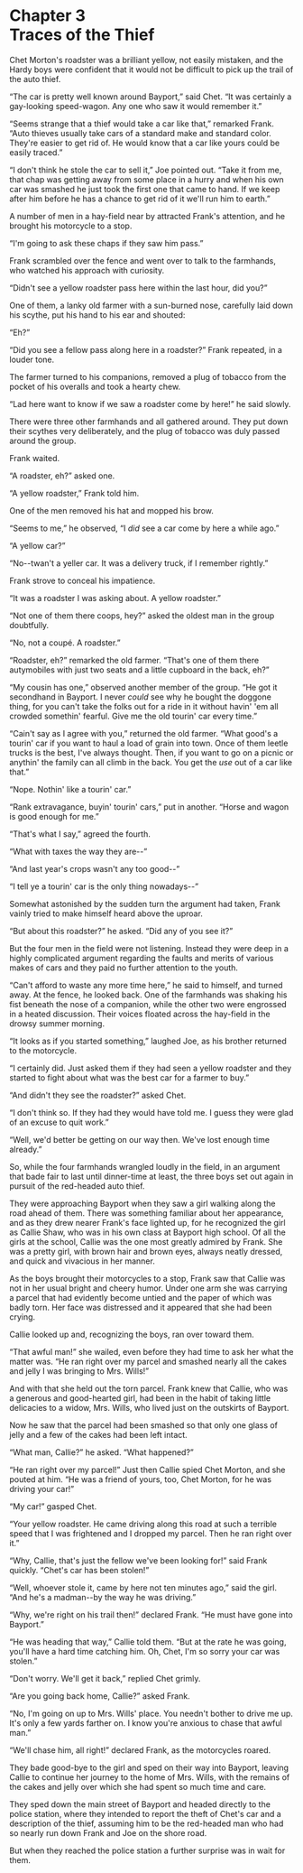 # Chapter 3 <br/>  Traces of the Thief

Chet Morton's roadster was a brilliant yellow, not easily mistaken, and the Hardy boys were confident that it would not be difficult to pick up the trail of the auto thief.

“The car is pretty well known around Bayport,” said Chet. “It was certainly a gay-looking speed-wagon. Any one who saw it would remember it.”

“Seems strange that a thief would take a car like that,” remarked Frank. “Auto thieves usually take cars of a standard make and standard color. They're easier to get rid of. He would know that a car like yours could be easily traced.”

“I don't think he stole the car to sell it,” Joe pointed out. “Take it from me, that chap was getting away from some place in a hurry and when his own car was smashed he just took the first one that came to hand. If we keep after him before he has a chance to get rid of it we'll run him to earth.”

A number of men in a hay-field near by attracted Frank's attention, and he brought his motorcycle to a stop.

“I'm going to ask these chaps if they saw him pass.”

Frank scrambled over the fence and went over to talk to the farmhands, who watched his approach with curiosity.

“Didn't see a yellow roadster pass here within the last hour, did you?”

One of them, a lanky old farmer with a sun-burned nose, carefully laid down his scythe, put his hand to his ear and shouted:

“Eh?”

“Did you see a fellow pass along here in a roadster?” Frank repeated, in a louder tone.

The farmer turned to his companions, removed a plug of tobacco from the pocket of his overalls and took a hearty chew.

“Lad here want to know if we saw a roadster come by here!” he said slowly.

There were three other farmhands and all gathered around. They put down their scythes very deliberately, and the plug of tobacco was duly passed around the group.

Frank waited.

“A roadster, eh?” asked one.

“A yellow roadster,” Frank told him.

One of the men removed his hat and mopped his brow.

“Seems to me,” he observed, “I *did* see a car come by here a while ago.”

“A yellow car?”

“No--twan't a yeller car. It was a delivery truck, if I remember rightly.”

Frank strove to conceal his impatience.

“It was a roadster I was asking about. A yellow roadster.”

“Not one of them there coops, hey?” asked the oldest man in the group doubtfully.

“No, not a coupé. A roadster.”

“Roadster, eh?” remarked the old farmer. “That's one of them there autymobiles with just two seats and a little cupboard in the back, eh?”

“My cousin has one,” observed another member of the group. “He got it secondhand in Bayport. I never *could* see why he bought the doggone thing, for you can't take the folks out for a ride in it without havin' 'em all crowded somethin' fearful. Give me the old tourin' car every time.”

“Cain't say as I agree with you,” returned the old farmer. “What good's a tourin' car if you want to haul a load of grain into town. Once of them leetle trucks is the best, I've always thought. Then, if you want to go on a picnic or anythin' the family can all climb in the back. You get the *use* out of a car like that.”

“Nope. Nothin' like a tourin' car.”

“Rank extravagance, buyin' tourin' cars,” put in another. “Horse and wagon is good enough for me.”

“That's what I say,” agreed the fourth.

“What with taxes the way they are--”

“And last year's crops wasn't any too good--”

“I tell ye a tourin' car is the only thing nowadays--”

Somewhat astonished by the sudden turn the argument had taken, Frank vainly tried to make himself heard above the uproar.

“But about this roadster?” he asked. “Did any of you see it?”

But the four men in the field were not listening. Instead they were deep in a highly complicated argument regarding the faults and merits of various makes of cars and they paid no further attention to the youth.

“Can't afford to waste any more time here,” he said to himself, and turned away. At the fence, he looked back. One of the farmhands was shaking his fist beneath the nose of a companion, while the other two were engrossed in a heated discussion. Their voices floated across the hay-field in the drowsy summer morning.

“It looks as if you started something,” laughed Joe, as his brother returned to the motorcycle.

“I certainly did. Just asked them if they had seen a yellow roadster and they started to fight about what was the best car for a farmer to buy.”

“And didn't they see the roadster?” asked Chet.

“I don't think so. If they had they would have told me. I guess they were glad of an excuse to quit work.”

“Well, we'd better be getting on our way then. We've lost enough time already.”

So, while the four farmhands wrangled loudly in the field, in an argument that bade fair to last until dinner-time at least, the three boys set out again in pursuit of the red-headed auto thief.

They were approaching Bayport when they saw a girl walking along the road ahead of them. There was something familiar about her appearance, and as they drew nearer Frank's face lighted up, for he recognized the girl as Callie Shaw, who was in his own class at Bayport high school. Of all the girls at the school, Callie was the one most greatly admired by Frank. She was a pretty girl, with brown hair and brown eyes, always neatly dressed, and quick and vivacious in her manner.

As the boys brought their motorcycles to a stop, Frank saw that Callie was not in her usual bright and cheery humor. Under one arm she was carrying a parcel that had evidently become untied and the paper of which was badly torn. Her face was distressed and it appeared that she had been crying.

Callie looked up and, recognizing the boys, ran over toward them.

“That awful man!” she wailed, even before they had time to ask her what the matter was. “He ran right over my parcel and smashed nearly all the cakes and jelly I was bringing to Mrs. Wills!”

And with that she held out the torn parcel. Frank knew that Callie, who was a generous and good-hearted girl, had been in the habit of taking little delicacies to a widow, Mrs. Wills, who lived just on the outskirts of Bayport.

Now he saw that the parcel had been smashed so that only one glass of jelly and a few of the cakes had been left intact.

“What man, Callie?” he asked. “What happened?”

“He ran right over my parcel!” Just then Callie spied Chet Morton, and she pouted at him. “He was a friend of yours, too, Chet Morton, for he was driving your car!”

“My car!” gasped Chet.

“Your yellow roadster. He came driving along this road at such a terrible speed that I was frightened and I dropped my parcel. Then he ran right over it.”

“Why, Callie, that's just the fellow we've been looking for!” said Frank quickly. “Chet's car has been stolen!”

“Well, whoever stole it, came by here not ten minutes ago,” said the girl. “And he's a madman--by the way he was driving.”

“Why, we're right on his trail then!” declared Frank. “He must have gone into Bayport.”

“He was heading that way,” Callie told them. “But at the rate he was going, you'll have a hard time catching him. Oh, Chet, I'm so sorry your car was stolen.”

“Don't worry. We'll get it back,” replied Chet grimly.

“Are you going back home, Callie?” asked Frank.

“No, I'm going on up to Mrs. Wills' place. You needn't bother to drive me up. It's only a few yards farther on. I know you're anxious to chase that awful man.”

“We'll chase him, all right!” declared Frank, as the motorcycles roared.

They bade good-bye to the girl and sped on their way into Bayport, leaving Callie to continue her journey to the home of Mrs. Wills, with the remains of the cakes and jelly over which she had spent so much time and care.

They sped down the main street of Bayport and headed directly to the police station, where they intended to report the theft of Chet's car and a description of the thief, assuming him to be the red-headed man who had so nearly run down Frank and Joe on the shore road.

But when they reached the police station a further surprise was in wait for them.